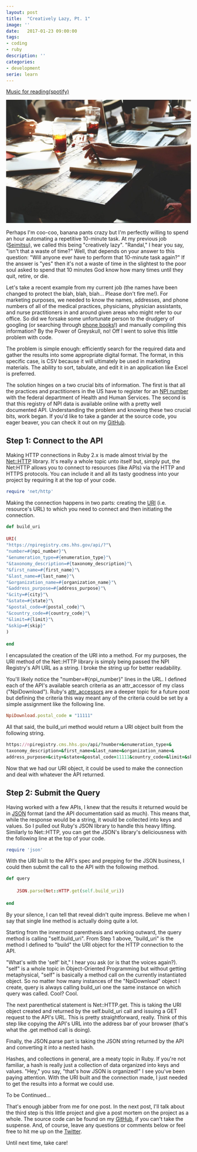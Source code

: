 ```yaml
---
layout: post
title:  "Creatively Lazy, Pt. 1"
image: ''
date:   2017-01-23 09:00:00
tags:
- coding
- ruby
description: ''
categories:
- development
serie: learn
---
```


<p class="music-read"><a href="spotify:album:5Xkt4IUsscIzafjELgCAJS">Music for reading(spotify)</a></p>

<img src="../assets/img/posts/lazy01.jpeg">

Perhaps I'm coo-coo, banana pants crazy but I'm perfectly willing to spend an hour automating a repetitive 10-minute task. At my previous job ([Seimitsu](http://seimitsu.com)), we called this being "creatively lazy". "Randal," I hear you say, "isn't that a waste of time?" Well, that depends on your answer to this question: "Will anyone ever have to perform that 10-minute task again?" If the answer is "yes" then it's not a waste of time in the slightest to the poor soul asked to spend that 10 minutes God know how many times until they quit, retire, or die.

Let's take a recent example from my current job (the names have been changed to protect the blah, blah, blah... Please don't fire me!). For marketing purposes, we needed to know the names, addresses, and phone numbers of all of the medical practices, physicians, physician assistants, and nurse practitioners in and around given areas who might refer to our office. So did we forsake some unfortunate person to the drudgery of googling (or searching through [phone books](https://en.wikipedia.org/wiki/Telephone_directory)!) and manually compiling this information? By the Power of Greyskull, no! Off I went to solve this little problem with code.



The problem is simple enough: efficiently search for the required data and gather the results into some appropriate digital format. The format, in this specific case, is CSV because it will ultimately be used in marketing materials. The ability to sort, tabulate, and edit it in an application like Excel is preferred.

The solution hinges on a two crucial bits of information. The first is that all the practices and practitioners in the US have to register for an [NPI number](https://en.wikipedia.org/wiki/National_Provider_Identifier) with the federal department of Health and Human Services. The second is that this registry of NPI data is available online with a pretty well documented API. Understanding the problem and knowing these two crucial bits, work began. If you'd like to take a gander at the source code, you eager beaver, you can check it out on my [GitHub](https://github.com/randalhumphries/npi_registry_download).

## Step 1: Connect to the API

Making HTTP connections in Ruby 2.x is made almost trivial by the [Net::HTTP](https://ruby-doc.org/stdlib-2.4.0/libdoc/net/http/rdoc/Net/HTTP.html) library. It's really a whole topic unto itself but, simply put, the Net:HTTP allows you to connect to resources (like APIs) via the HTTP and HTTPS protocols. You can include it and all its tasty goodness into your project by requiring it at the top of your code.

~~~ ruby
require 'net/http'
~~~

Making the connection happens in two parts: creating the [URI](https://en.wikipedia.org/wiki/Uniform_Resource_Identifier) (i.e. resource's URL) to which you need to connect and then initiating the connection.

~~~ ruby
def build_uri

URI(
"https://npiregistry.cms.hhs.gov/api/?"\
"number=#{npi_number}"\
"&enumeration_type=#{enumeration_type}"\
"&taxonomy_description=#{taxonomy_description}"\
"&first_name=#{first_name}"\
"&last_name=#{last_name}"\
"&organization_name=#{organization_name}"\
"&address_purpose=#{address_purpose}"\
"&city=#{city}"\
"&state=#{state}"\
"&postal_code=#{postal_code}"\
"&country_code=#{country_code}"\
"&limit=#{limit}"\
"&skip=#{skip}"
)

end
~~~

I encapsulated the creation of the URI into a method. For my purposes, the URI method of the Net::HTTP library is simply being passed the NPI Registry's API URL as a string. I broke the string up for better readability.

You'll likely notice the "number=#{npi_number}" lines in the URL. I defined each of the API's available search criteria as an attr_accessor of my class ("NpiDownload"). Ruby's [attr_accessors](http://ruby-doc.org/core-2.0.0/Module.html#method-i-attr_accessor) are a deeper topic for a future post but defining the criteria this way meant any of the criteria could be set by a simple assignment like the following line.

~~~ ruby
NpiDownload.postal_code = "11111"
~~~

All that said, the build_uri method would return a URI object built from the following string.

~~~ruby
https://npiregistry.cms.hhs.gov/api/?number=&enumeration_type=&
taxonomy_description=&first_name=&last_name=&organization_name=&
address_purpose=&city=&state=&postal_code=11111&country_code=&limit=&skip=
~~~

Now that we had our URI object, it could be used to make the connection and deal with whatever the API returned.


## Step 2: Submit the Query

Having worked with a few APIs, I knew that the results it returned would be in [JSON](http://www.json.org/) format (and the API documentation said as much). This means that, while the response would be a string, it would be collected into keys and values. So I pulled out Ruby's JSON library to handle this heavy lifting. Similarly to Net::HTTP, you can get the JSON's library's deliciousness with the following line at the top of your code.

~~~ ruby
require 'json'
~~~

With the URI built to the API's spec and prepping for the JSON business, I could then submit the call to the API with the following method.

~~~ ruby
def query

    JSON.parse(Net::HTTP.get(self.build_uri))

end
~~~

By your silence, I can tell that reveal didn't quite impress. Believe me when I say that single line method is actually doing quite a lot.

Starting from the innermost parenthesis and working outward, the query method is calling "self.build_uri". From Step 1 above, "build_uri" is the method I defined to "build" the URI object for the HTTP connection to the API.

"What's with the 'self' bit," I hear you ask (or is that the voices again?). "self" is a whole topic in Object-Oriented Programming but without getting metaphysical, "self" is basically a method call on the currently instantiated object. So no matter how many instances of the "NpiDownload" object I create, query is always calling build_uri one the same instance on which query was called. Cool? Cool.

The next parenthetical statement is Net::HTTP.get. This is taking the URI object created and returned by the self.build_uri call and issuing a GET request to the API's URL. This is pretty straightforward, really. Think of this step like copying the API's URL into the address bar of your browser (that's what the .get method call is doing).

Finally, the JSON.parse part is taking the JSON string returned by the API and converting it into a nested hash.

Hashes, and collections in general, are a meaty topic in Ruby. If you're not familiar, a hash is really just a collection of data organized into keys and values. "Hey," you say, "that's how JSON is organized!" I see you've been paying attention. With the URI built and the connection made, I just needed to get the results into a format we could use.

To be Continued...

That's enough jabber from me for one post. In the next post, I'll talk about the third step is this little project and give a post mortem on the project as a whole. The source code can be found on my [GitHub](https://github.com/randalhumphries/npi_registry_download), if you can't take the suspense. And, of course, leave any questions or comments below or feel free to hit me up on the [Twitter](https://twitter.com/randalmeister).

Until next time, take care!
